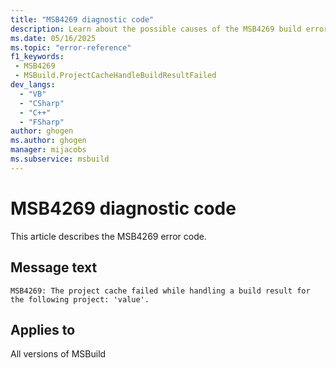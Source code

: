 ```yaml
---
title: "MSB4269 diagnostic code"
description: Learn about the possible causes of the MSB4269 build error, and get troubleshooting tips.
ms.date: 05/16/2025
ms.topic: "error-reference"
f1_keywords:
 - MSB4269
 - MSBuild.ProjectCacheHandleBuildResultFailed
dev_langs:
  - "VB"
  - "CSharp"
  - "C++"
  - "FSharp"
author: ghogen
ms.author: ghogen
manager: mijacobs
ms.subservice: msbuild
---
```


# MSB4269 diagnostic code

<!-- :::ErrorDefinitionDescription::: -->
<!-- :::editable-content name="introDescription"::: -->
This article describes the MSB4269 error code.
<!-- :::editable-content-end::: -->

## Message text

<!-- :::editable-content name="messageText"::: -->
`MSB4269: The project cache failed while handling a build result for the following project: 'value'.`
<!-- :::editable-content-end::: -->
<!-- MSB4269: The project cache failed while handling a build result for the following project: {0}. -->

<!-- :::editable-content name="postOutputDescription"::: -->
<!-- :::editable-content-end::: -->
<!-- :::ErrorDefinitionDescription-end::: -->

## Applies to

All versions of MSBuild
